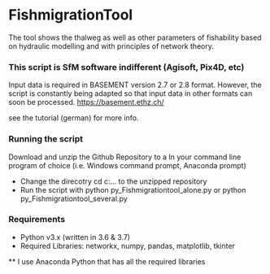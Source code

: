 # FishmigrationTool
The tool shows the thalweg as well as other parameters of fishability based on hydraulic modelling and with principles of network theory. 

### This script is SfM software indifferent (Agisoft, Pix4D, etc)

Input data is required in BASEMENT version 2.7 or 2.8 format. However, the script is constantly being adapted so that input  data in other formats can soon be processed. https://basement.ethz.ch/

see the tutorial (german) for more info.

### Running the script

Download and unzip the Github Repository to a In your command line program of choice (i.e. Windows command prompt, Anaconda prompt)

- Change the direcotry cd c:\... to the unzipped repository
- Run the script with python py_Fishmigrationtool_alone.py or python py_Fishmigrationtool_several.py

### Requirements

- Python v3.x (written in 3.6 & 3.7)
- Required Libraries: networkx, numpy, pandas, matplotlib, tkinter

** I use Anaconda Python that has all the required libraries
